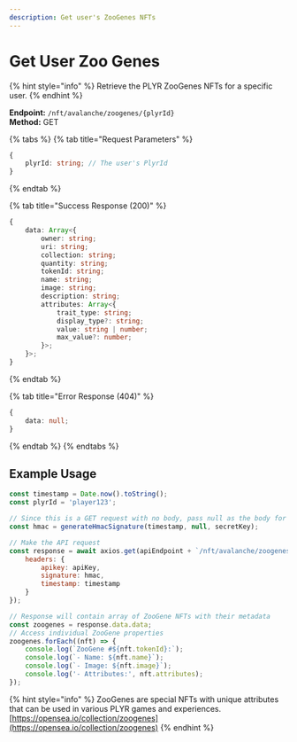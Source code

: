 ```yaml
---
description: Get user's ZooGenes NFTs
---
```


# Get User Zoo Genes

{% hint style="info" %}
Retrieve the PLYR ZooGenes NFTs for a specific user.
{% endhint %}

**Endpoint:** `/nft/avalanche/zoogenes/{plyrId}`\
**Method:** GET

{% tabs %}
{% tab title="Request Parameters" %}
```typescript
{
    plyrId: string; // The user's PlyrId
}
```
{% endtab %}

{% tab title="Success Response (200)" %}
```typescript
{
    data: Array<{
        owner: string;
        uri: string;
        collection: string;
        quantity: string;
        tokenId: string;
        name: string;
        image: string;
        description: string;
        attributes: Array<{
            trait_type: string;
            display_type?: string;
            value: string | number;
            max_value?: number;
        }>;
    }>;
}
```
{% endtab %}

{% tab title="Error Response (404)" %}
```typescript
{
    data: null;
}
```
{% endtab %}
{% endtabs %}

## Example Usage

```javascript
const timestamp = Date.now().toString();
const plyrId = 'player123';

// Since this is a GET request with no body, pass null as the body for HMAC
const hmac = generateHmacSignature(timestamp, null, secretKey);

// Make the API request
const response = await axios.get(apiEndpoint + `/nft/avalanche/zoogenes/${plyrId}`, {
    headers: {
        apikey: apiKey,
        signature: hmac,
        timestamp: timestamp
    }
});

// Response will contain array of ZooGene NFTs with their metadata
const zoogenes = response.data.data;
// Access individual ZooGene properties
zoogenes.forEach((nft) => {
    console.log(`ZooGene #${nft.tokenId}:`);
    console.log(`- Name: ${nft.name}`);
    console.log(`- Image: ${nft.image}`);
    console.log('- Attributes:', nft.attributes);
});
```

{% hint style="info" %}
ZooGenes are special NFTs with unique attributes that can be used in various PLYR games and experiences. [https://opensea.io/collection/zoogenes](https://opensea.io/collection/zoogenes)
{% endhint %}
